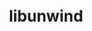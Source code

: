 ---
title: "libunwind"
layout: cache
categories: [package, develop]
meta: {"versions": ["1.6.2"], "compilers": ["gcc@7.5.0"]}
spec_files: 
 - spec-0.json
 - spec-1.json
spec_names:
 - 'libunwind@1.6.2%gcc@7.5.0~block_signals~conservative_checks~cxx_exceptions~debug~debug_frame+docs+pic+tests+weak_backtrace+xz~zlib components=none libs=shared,static arch=linux-ubuntu18.04-x86_64 ^xz@5.2.5%gcc@7.5.0+pic libs=shared,static arch=linux-ubuntu18.04-x86_64'
 - 'libunwind@1.6.2%gcc@7.5.0~block_signals~conservative_checks~cxx_exceptions~debug~debug_frame+docs~pic+tests+weak_backtrace~xz~zlib components=none libs=shared,static arch=linux-ubuntu18.04-x86_64'
---